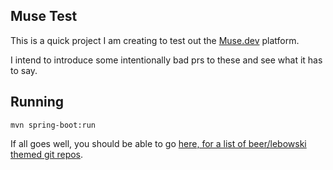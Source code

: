 Muse Test
-------------

This is a quick project I am creating to test out the [Muse.dev](https://muse.dev) platform.

I intend to introduce some intentionally bad prs to these and see what it has to say.

## Running

`mvn spring-boot:run`

If all goes well, you should be able to go
[here, for a list of beer/lebowski themed git repos](http://localhost:8080/api/v1/repositories).

